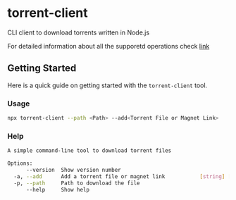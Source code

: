 # torrent-client

CLI client to download torrents written in Node.js

For detailed information about all the supporetd operations check [link](https://www.npmjs.com/package/torrent-client)

## Getting Started

Here is a quick guide on getting started with the `torrent-client` tool.

### Usage

```sh
npx torrent-client --path <Path> --add<Torrent File or Magnet Link>
```

### Help

```sh
A simple command-line tool to download torrent files

Options:
      --version  Show version number                                   [boolean]
  -a, --add      Add a torrent file or magnet link           [string] [required]
  -p, --path     Path to download the file                              [string]
      --help     Show help                                             [boolean]

```
